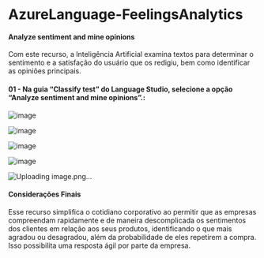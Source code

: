 # AzureLanguage-FeelingsAnalytics

#### Analyze sentiment and mine opinions

Com este recurso, a Inteligência Artificial examina textos para determinar o sentimento e a satisfação do usuário que os redigiu, bem como identificar as opiniões principais.

#### 01 - Na guia “Classify test” do Language Studio, selecione a opção “Analyze sentiment and mine opinions”.:

![image](https://github.com/kobajk/AzureLanguage-FeelingsAnalytics/assets/50890222/ceb1a41e-c1d9-49e3-963f-f541ceb993ee)

![image](https://github.com/kobajk/AzureLanguage-FeelingsAnalytics/assets/50890222/3752cba2-0cc7-48b2-adba-c7f33e59d347)

![image](https://github.com/kobajk/AzureLanguage-FeelingsAnalytics/assets/50890222/594e193f-edfe-4d66-9fed-b8ee5a964a80)


![image](https://github.com/kobajk/AzureLanguage-FeelingsAnalytics/assets/50890222/379ca0d4-7c23-40ad-a965-4a701ccea1f7)


![Uploading image.png…]()


#### Considerações Finais

Esse recurso simplifica o cotidiano corporativo ao permitir que as empresas compreendam rapidamente e de maneira descomplicada os sentimentos dos clientes em relação aos seus produtos, identificando o que mais agradou ou desagradou, além da probabilidade de eles repetirem a compra. Isso possibilita uma resposta ágil por parte da empresa.
